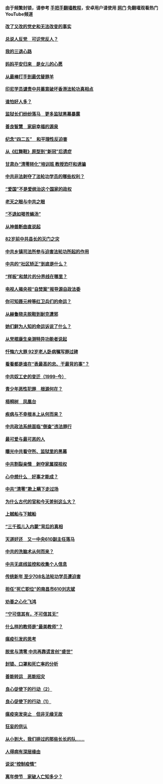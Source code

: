 #### 由于频繁封锁，请参考 [手把手翻墙教程](https://github.com/gfw-breaker/guides/wiki/)，安卓用户请使用 [网门](https://github.com/gfw-breaker/nogfw/blob/master/dl.md?t=05030800) 免翻墙观看热门YouTube频道 

#### [改了又改的党史和无法改变的事实](../pages/19/424037.md?t=05030800) 

#### [总说人反党　可识党反人？](../pages/19/423820.md?t=05030800) 

#### [我的三退心路](../pages/19/423876.md?t=05030800) 

#### [妈妈平安归来　是女儿的心愿](../pages/19/423947.md?t=05030800) 

#### [从最棒打手到最优替罪羊](../pages/19/423819.md?t=05030800) 

#### [印尼学员谴责中共蓄意破坏香港法轮功真相点](../pages/19/423902.md?t=05030800) 

#### [谁怕好人多？](../pages/19/423774.md?t=05030800) 

#### [监狱长们纷纷落马　更多监狱黑幕暴露](../pages/19/423787.md?t=05030800) 

#### [善良智慧　家庭幸福的源泉](../pages/19/423632.md?t=05030800) 

#### [纪念“四二五”　和平理性反迫害](../pages/19/423660.md?t=05030800) 

#### [从《红舞鞋》原型到“新冠”后遗症](../pages/19/423509.md?t=05030800) 

#### [甘肃办“清零转化”培训班 教授恐吓和诱骗](../pages/19/423498.md?t=05030800) 

#### [中共非法剥夺了法轮功学员的哪些权利？](../pages/19/423392.md?t=05030800) 

#### [“爱国”不是爱统治这个国家的政权](../pages/19/423029.md?t=05030800) 

#### [老天之眼与中共之眼](../pages/19/423378.md?t=05030800) 

#### [“不退如喝苍蝇汤”](../pages/19/423287.md?t=05030800) 

#### [从神兽断曲直说起](../pages/19/423201.md?t=05030800) 

#### [82岁前中共县长的灭门之灾](../pages/19/423055.md?t=05030800) 

#### [中共乡镇司法所参与迫害法轮功所起的作用](../pages/19/423064.md?t=05030800) 

#### [中共的“社区矫正”到底是什么？](../pages/19/422870.md?t=05030800) 

#### [“样板”和禁片的分界线在哪里？](../pages/19/422704.md?t=05030800) 

#### [电视人揭央视“自焚案”报导源自政法委](../pages/19/422770.md?t=05030800) 

#### [你可知聂元梓等红卫兵们的命运？](../pages/19/422848.md?t=05030800) 

#### [从赫鲁晓夫脱鞋到耐克遭邪](../pages/19/422826.md?t=05030800) 

#### [她们鲜为人知的命运诉说了什么？](../pages/19/422754.md?t=05030800) 

#### [从党棍康生亲测特异功能者说起](../pages/19/422657.md?t=05030800) 

#### [忏悔六大罪 92岁老人卧病嘱写罪过碑](../pages/19/422750.md?t=05030800) 

#### [看看都是谁在“表最高的忠、干最背的事”？](../pages/19/422703.md?t=05030800) 

#### [中共奴工史的变迁（1999-今）](../pages/19/422656.md?t=05030800) 

#### [青少年恶性犯罪　根源何在？](../pages/19/422449.md?t=05030800) 

#### [梧桐树　凤凰台](../pages/19/422442.md?t=05030800) 

#### [疾病与不幸根本上从何而来？](../pages/19/422438.md?t=05030800) 

#### [中共政法系统面临“倒查”违法罪行](../pages/19/422497.md?t=05030800) 

#### [最可爱与最可恶的人](../pages/19/422448.md?t=05030800) 

#### [曝光中共看守所、监狱里的黑幕](../pages/19/422390.md?t=05030800) 

#### [中共割裂亲情　剥夺家属探视权](../pages/19/422364.md?t=05030800) 

#### [心中想什么　好事才能成？](../pages/19/422318.md?t=05030800) 

#### [中共“清零”欺上瞒下走过场](../pages/19/422306.md?t=05030800) 

#### [为什么古代的官和今天差别这么大？](../pages/19/422228.md?t=05030800) 

#### [上贼船与下贼船](../pages/19/422276.md?t=05030800) 

#### [“三千孤儿入内蒙”背后的真相](../pages/19/422229.md?t=05030800) 

#### [天道好还　又一中央610副主任落马](../pages/19/422155.md?t=05030800) 

#### [中共的洗脑术从何而来？](../pages/19/422154.md?t=05030800) 

#### [中共无底线监控和收集个人信息](../pages/19/422039.md?t=05030800) 

#### [传统新年 至少708名法轮功学员遭迫害](../pages/19/421946.md?t=05030800) 

#### [担任“死亡职位”的南昌市610刘志斌](../pages/19/421957.md?t=05030800) 

#### [劝善之心化飞鸿](../pages/19/421164.md?t=05030800) 

#### [“宁可信其有，不可信其无”](../pages/19/421691.md?t=05030800) 

#### [什么样的教师是“最美教师”？](../pages/19/421755.md?t=05030800) 

#### [瘟疫引发的思考](../pages/19/421594.md?t=05030800) 

#### [脱贫与清零 中共再靠谎言创“盛世”](../pages/19/421590.md?t=05030800) 

#### [封锁、口罩和死亡率的分析](../pages/19/421495.md?t=05030800) 

#### [善能转运　恶能招灾](../pages/19/421334.md?t=05030800) 

#### [良心促使下的行动（2）](../pages/19/421361.md?t=05030800) 

#### [良心促使下的行动（1）](../pages/19/421302.md?t=05030800) 

#### [瘟疫突发突止　但非无缘无故](../pages/19/421281.md?t=05030800) 

#### [狂妄的供认](../pages/19/421199.md?t=05030800) 

#### [从小到大，我们排过的那些长长的队……](../pages/19/421243.md?t=05030800) 

#### [人得病有深层缘由](../pages/19/420864.md?t=05030800) 

#### [说说“控制疫情”](../pages/19/420831.md?t=05030800) 

#### [离年傍节　家破人亡知多少？](../pages/19/420563.md?t=05030800) 

